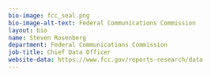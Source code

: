 ```yaml
---
bio-image: fcc_seal.png
bio-image-alt-text: Federal Communications Commission
layout: bio
name: Steven Rosenberg
department: Federal Communications Commission
job-title: Chief Data Officer
website-data: https://www.fcc.gov/reports-research/data
---
```

